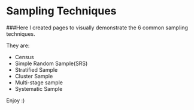 Sampling Techniques
===================

###Here I created pages to visually demonstrate the 6 common sampling techniques.

They are:
* Census
* Simple Random Sample(SRS)
* Stratified Sample
* Cluster Sample
* Multi-stage sample
* Systematic Sample

Enjoy :)
